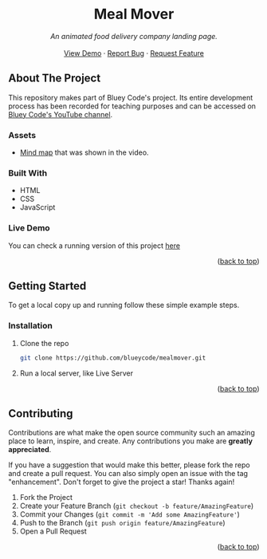 <!-- Improved compatibility of back to top link: See: https://github.com/othneildrew/Best-README-Template/pull/73 -->
<a name="readme-top"></a>

<br />
<div align="center">
  <h1 align="center">Meal Mover</h1>

  <p align="center">
    <em>An animated food delivery company landing page.</em>
    <br />
    <br />
    <a href="https://blueycode.github.io/mealmover/">View Demo</a>
    ·
    <a href="https://github.com/blueycode/mealmover/issues">Report Bug</a>
    ·
    <a href="https://github.com/blueycode/mealmover/issues">Request Feature</a>
  </p>
</div>

<!-- ABOUT THE PROJECT -->
## About The Project


This repository makes part of Bluey Code's project. Its entire development process has been recorded for teaching purposes and can be accessed on <a href="https://www.youtube.com/@blueycode">Bluey Code's YouTube channel</a>.

### Assets

* [Mind map](https://whimsical.com/mealmover-bluey-code-EaJJdMaZqGMpdfv5CGNS6P) that was shown in the video.

### Built With

* HTML
* CSS
* JavaScript



<!-- LIVE DEMO -->
### Live Demo

You can check a running version of this project <a href="https://blueycode.github.io/mealmover/">here</a>

<p align="right">(<a href="#readme-top">back to top</a>)</p>

<!-- GETTING STARTED -->
## Getting Started

To get a local copy up and running follow these simple example steps.

### Installation

1. Clone the repo
   ```sh
   git clone https://github.com/blueycode/mealmover.git
   ```
2. Run a local server, like Live Server

<p align="right">(<a href="#readme-top">back to top</a>)</p>



<!-- CONTRIBUTING -->
## Contributing

Contributions are what make the open source community such an amazing place to learn, inspire, and create. Any contributions you make are **greatly appreciated**.

If you have a suggestion that would make this better, please fork the repo and create a pull request. You can also simply open an issue with the tag "enhancement".
Don't forget to give the project a star! Thanks again!

1. Fork the Project
2. Create your Feature Branch (`git checkout -b feature/AmazingFeature`)
3. Commit your Changes (`git commit -m 'Add some AmazingFeature'`)
4. Push to the Branch (`git push origin feature/AmazingFeature`)
5. Open a Pull Request

<p align="right">(<a href="#readme-top">back to top</a>)</p>
